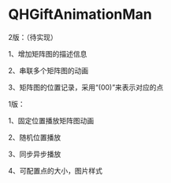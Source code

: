 # QHGiftAnimationMan

2版：（待实现）

1、增加矩阵图的描述信息

2、串联多个矩阵图的动画

3、矩阵图的位置记录，采用“(00)”来表示对应的点


1版：

1、固定位置播放矩阵图动画

2、随机位置播放

3、同步异步播放

4、可配置点的大小，图片样式